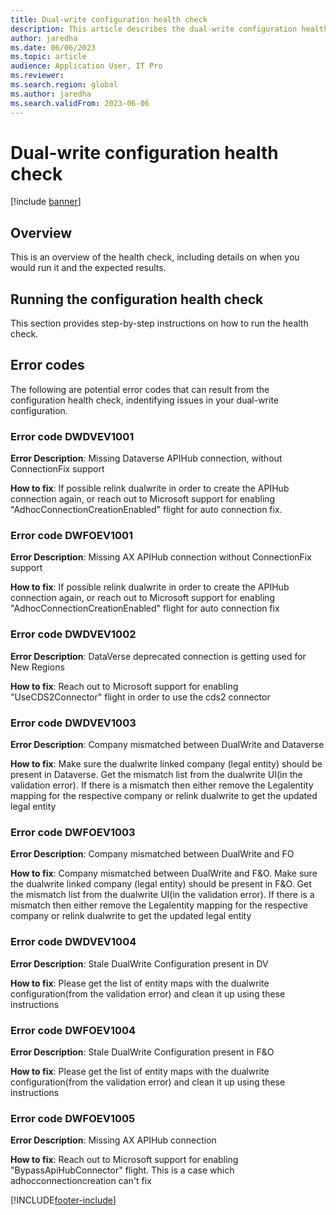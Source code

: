 ```yaml
---
title: Dual-write configuration health check
description: This article describes the dual-write configuration health check, including details on the error codes that can result from the health check
author: jaredha
ms.date: 06/06/2023
ms.topic: article
audience: Application User, IT Pro
ms.reviewer: 
ms.search.region: global
ms.author: jaredha
ms.search.validFrom: 2023-06-06
---
```


# Dual-write configuration health check

[!include [banner](../../includes/banner.md)]

## Overview

This is an overview of the health check, including details on when you would run it and the expected results.

## Running the configuration health check

This section provides step-by-step instructions on how to run the health check.

## Error codes

The following are potential error codes that can result from the configuration health check, indentifying issues in your dual-write configuration.

### Error code DWDVEV1001
**Error Description**: Missing Dataverse APIHub connection, without ConnectionFix support

**How to fix**: If possible relink dualwrite in order to create the APIHub connection again, or reach out to Microsoft support for enabling "AdhocConnectionCreationEnabled" flight for auto connection fix.

### Error code DWFOEV1001
**Error Description**: Missing AX APIHub connection without ConnectionFix support

**How to fix**: If possible relink dualwrite in order to create the APIHub connection again, or reach out to Microsoft support for enabling "AdhocConnectionCreationEnabled" flight for auto connection fix

### Error code DWDVEV1002
**Error Description**: DataVerse deprecated connection is getting used for New Regions

**How to fix**: Reach out to Microsoft support for enabling "UseCDS2Connector" flight in order to use the cds2 connector

### Error code DWDVEV1003
**Error Description**: Company mismatched between DualWrite and Dataverse

**How to fix**: Make sure the dualwrite linked company (legal entity) should be present in Dataverse. Get the mismatch list from the dualwrite UI(in the validation error). If there is a mismatch then either remove the Legalentity mapping for the respective company or relink dualwrite to get the updated legal entity

### Error code DWFOEV1003
**Error Description**: Company mismatched between DualWrite and FO

**How to fix**: Company mismatched between DualWrite and F&O. Make sure the dualwrite linked company (legal entity) should be present in F&O. Get the mismatch list from the dualwrite UI(in the validation error). If there is a mismatch then either remove the Legalentity mapping for the respective company or relink dualwrite to get the updated legal entity

### Error code DWDVEV1004
**Error Description**: Stale DualWrite Configuration present in DV

**How to fix**: Please get the list of entity maps with the dualwrite configuration(from the validation error) and clean it up using these instructions

### Error code DWFOEV1004
**Error Description**: Stale DualWrite Configuration present in F&O

**How to fix**: Please get the list of entity maps with the dualwrite configuration(from the validation error) and clean it up using these instructions

### Error code DWFOEV1005
**Error Description**: Missing AX APIHub connection

**How to fix**: Reach out to Microsoft support for enabling "BypassApiHubConnector" flight. This is a case which adhocconnectioncreation can't fix


[!INCLUDE[footer-include](../../../../includes/footer-banner.md)]
